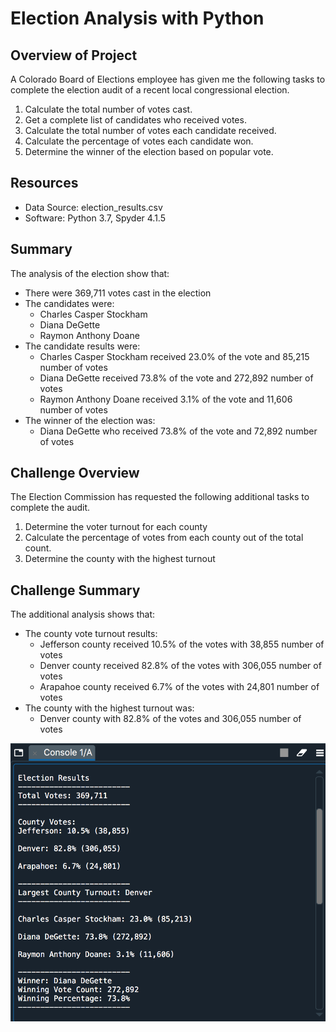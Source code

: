 # Election Analysis with Python

## Overview of Project
A Colorado Board of Elections employee has given me the following tasks to complete the election audit of a recent local congressional election.

1. Calculate the total number of votes cast.
2. Get a complete list of candidates who received votes.
3. Calculate the total number of votes each candidate received.
4. Calculate the percentage of votes each candidate won.
5. Determine the winner of the election based on popular vote.

## Resources
- Data Source: election_results.csv
- Software: Python 3.7, Spyder 4.1.5

## Summary
The analysis of the election show that:
- There were 369,711 votes cast in the election
- The candidates were:
    - Charles Casper Stockham
    - Diana DeGette
    - Raymon Anthony Doane
- The candidate results were:
    - Charles Casper Stockham received 23.0% of the vote and 85,215 number of votes
    - Diana DeGette received 73.8% of the vote and 272,892 number of votes
    - Raymon Anthony Doane received 3.1% of the vote and 11,606 number of votes
- The winner of the election was:
    - Diana DeGette who received 73.8% of the vote and 72,892 number of votes

## Challenge Overview
The Election Commission has requested the following additional tasks to complete the audit.

1. Determine the voter turnout for each county
2. Calculate the percentage of votes from each county out of the total count.
3. Determine the county with the highest turnout

## Challenge Summary
The additional analysis shows that:
- The county vote turnout results:
    - Jefferson county received 10.5% of the votes with 38,855 number of votes
    - Denver county received 82.8% of the votes with 306,055 number of votes
    - Arapahoe county received 6.7% of the votes with 24,801 number of votes
- The county with the highest turnout was:
    - Denver county with 82.8% of the votes and 306,055 number of votes
    
![alt text](Resources/election_results.png)
